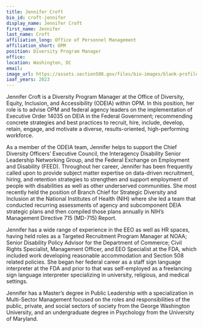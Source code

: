 ```yaml
---
title: Jennifer Croft
bio_id: croft-jennifer
display_name: Jennifer Croft
first_name: Jennifer
last_name: Croft
affiliation_long: Office of Personnel Management
affiliation_short: OPM
position: Diversity Program Manager
office: 
location: Washington, DC
email: 
image_url: https://assets.section508.gov/files/bio-images/blank-profile.jpg
iaaf_years: 2023
---
```

Jennifer Croft is a Diversity Program Manager at the Office of Diversity, Equity, Inclusion, and Accessibility (ODEIA) within OPM. In this position, her role is to advise OPM and federal agency leaders on the implementation of Executive Order 14035 on DEIA in the Federal Government; recommending concrete strategies and best practices to recruit, hire, include, develop, retain, engage, and motivate a diverse, results-oriented, high-performing workforce. 

As a member of the ODEIA team, Jennifer helps to support the Chief Diversity Officers’ Executive Council, the Interagency Disability Senior Leadership Networking Group, and the Federal Exchange on Employment and Disability (FEED). Throughout her career, Jennifer has been frequently called upon to provide subject matter expertise on data-driven recruitment, hiring, and retention strategies to strengthen and support employment of people with disabilities as well as other underserved communities. She most recently held the position of Branch Chief for Strategic Diversity and Inclusion at the National Institutes of Health (NIH) where she led a team that conducted recurring assessments of agency and subcomponent DEIA strategic plans and then compiled those plans annually in NIH’s Management Directive 715 (MD-715) Report. 

Jennifer has a wide range of experience in the EEO as well as HR spaces, having held roles as a Targeted Recruitment Program Manager at NOAA; Senior Disability Policy Advisor for the Department of Commerce; Civil Rights Specialist, Management Officer, and EEO Specialist at the FDA, which included work developing reasonable accommodation and Section 508 related policies. She began her federal career as a staff sign language interpreter at the FDA and prior to that was self-employed as a freelancing sign language interpreter specializing in university, religious, and medical settings. 

Jennifer has a Master’s degree in Public Leadership with a specialization in Multi-Sector Management focused on the roles and responsibilities of the public, private, and social sectors of society from the George Washington University, and an undergraduate degree in Psychology from the University of Maryland.